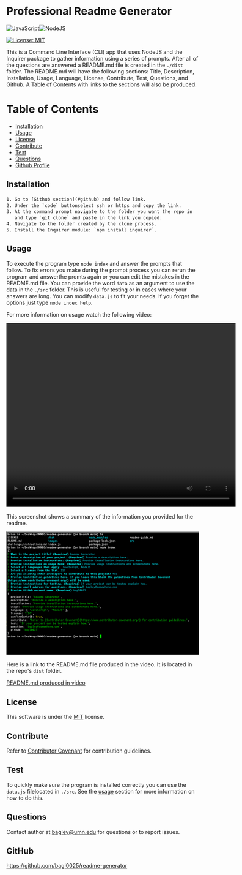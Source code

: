 
  
  # Professional Readme Generator

  ![JavaScript](https://img.shields.io/badge/javascript-%23323330.svg?style=for-the-badge&logo=javascript&logoColor=%23F7DF1E)![NodeJS](https://img.shields.io/badge/node.js-6DA55F?style=for-the-badge&logo=node.js&logoColor=white)

  [![License: MIT](https://img.shields.io/badge/License-MIT-yellow.svg)](https://opensource.org/licenses/MIT)

  This is a Command Line Interface (CLI) app that uses NodeJS and the Inquirer package to gather information using a series of prompts. After all of the questions are answered a README.md file is created in the `./dist` folder. The README.md will have the following sections: Title, Description, Installation, Usage, Language, License, Contribute, Test, Questions, and Github. 
  A Table of Contents with links to the sections will also be produced.

  # Table of Contents
  * [Installation](#installation)
  * [Usage](#usage)
  * [License](#license)
  * [Contribute](#contribute)
  * [Test](#test)
  * [Questions](#questions)
  * [Github Profile](#github)
    
  ## Installation
    1. Go to [Github section](#github) and follow link. 
    2. Under the `code` buttonselect ssh or https and copy the link. 
    3. At the command prompt navigate to the folder you want the repo in 
       and type `git clone` and paste in the link you copied. 
    4. Navigate to the folder created by the clone process. 
    5. Install the Inquirer module: `npm install inquirer`.
  
  ## Usage
  To execute the program type `node index` and answer the prompts that follow. To fix errors you make during the prompt process you can rerun the program and answerthe promts again or you can edit the mistakes in the README.md file. You can provide the word `data` as an argument to use the data in the `./src` folder. This is useful for testing or in cases where your answers are long.  You can modify `data.js` to fit your needs. If you forget the options just type `node index help`.
  
For more information on usage watch the following video:

  <video width="600" height="480" controls>
    <source src="./src/usage_video.mov">
  </video>
  
  This screenshot shows a summary of the information you provided for the readme.

  <img src=".//images/readme_screenshot.png" alt="readme generator screenshot" width="600"/>

  Here is a link to the README.md file produced in the video. It is located in the repo's `dist` folder.  

  [README.md produced in video](./dist/README.md)

  ## License
  This software is under the [MIT](https://opensource.org/licenses/MIT) license.
  ## Contribute
  Refer to [Contributor Covenant](https://www.contributor-covenant.org/) for contribution guidelines.
  ## Test
  To quickly make sure the program is installed correctly you can use the `data.js` filelocated in `./src`. See the [usage](#usage) section for more information on how to do this.
  ## Questions
  Contact author at bagley@umn.edu for questions or to report issues.
  ## GitHub
  https://github.com/bagl0025/readme-generator
  
